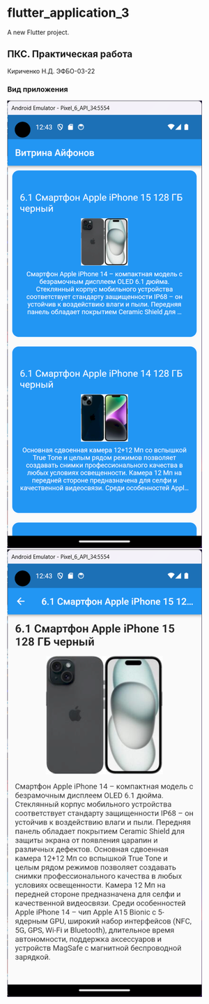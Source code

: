 # flutter_application_3

A new Flutter project.

## ПКС. Практическая работа 
Кириченко Н.Д. ЭФБО-03-22

### Вид приложения
![Alt-текст](/images/PKS5_3_1.png "Главная")
![Alt-текст](/images/PKS5_3_2.png "Карточка")